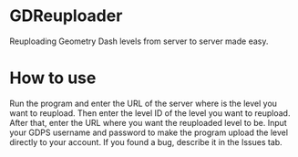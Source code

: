# GDReuploader
Reuploading Geometry Dash levels from server to server made easy.
# How to use
Run the program and enter the URL of the server where is the level you want to reupload. Then enter the level ID of the level you want to reupload. After that, enter the URL where you want the reuploaded level to be. Input your GDPS username and password to make the program upload the level directly to your account. If you found a bug, describe it in the Issues tab.
